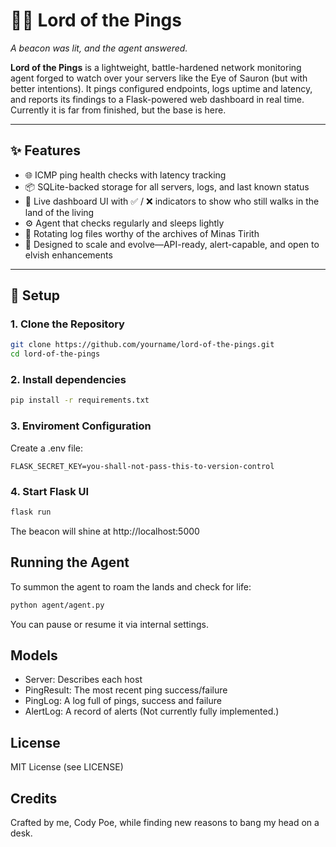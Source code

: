 # 🧙‍♂️ Lord of the Pings

_A beacon was lit, and the agent answered._

**Lord of the Pings** is a lightweight, battle-hardened network monitoring agent forged to watch over your servers like the Eye of Sauron (but with better intentions). It pings configured endpoints, logs uptime and latency, and reports its findings to a Flask-powered web dashboard in real time. Currently it is far from finished, but the base is here.

---

## ✨ Features

- 🌐 ICMP ping health checks with latency tracking
- 📦 SQLite-backed storage for all servers, logs, and last known status
- 🧭 Live dashboard UI with ✅ / ❌ indicators to show who still walks in the land of the living
- ⚙️ Agent that checks regularly and sleeps lightly
- 📜 Rotating log files worthy of the archives of Minas Tirith
- 🔩 Designed to scale and evolve—API-ready, alert-capable, and open to elvish enhancements

---

## 🧱 Setup

### 1. Clone the Repository

```bash
git clone https://github.com/yourname/lord-of-the-pings.git
cd lord-of-the-pings
```

### 2. Install dependencies

```bash
pip install -r requirements.txt
```

### 3. Enviroment Configuration

Create a .env file:
```env
FLASK_SECRET_KEY=you-shall-not-pass-this-to-version-control
```

### 4. Start Flask UI

```bash
flask run
```
The beacon will shine at http://localhost:5000

## Running the Agent

To summon the agent to roam the lands and check for life:
```bash
python agent/agent.py
```
You can pause or resume it via internal settings.

## Models

* Server: Describes each host
* PingResult: The most recent ping success/failure
* PingLog: A log full of pings, success and failure
* AlertLog: A record of alerts (Not currently fully implemented.)

## License
MIT License (see LICENSE)

## Credits
Crafted by me, Cody Poe, while finding new reasons to bang my head on a desk.